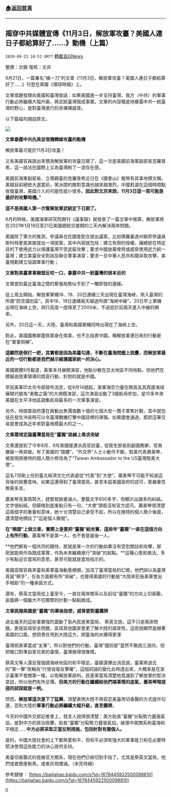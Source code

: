 ###  [:house:返回首頁](https://github.com/ourhimalayas/txt)
---

## 揭穿中共媒體宣傳《11月3日，解放軍攻臺？美國人連日子都給算好了……》動機（上篇）
`2020-09-23 10:53 GM77` [轉載自GNews](https://gnews.org/zh-hant/380192/)

整撰：文錦
復核：文非

9月21日，一篇署名“補一刀”的文章《11月3日，解放軍攻臺？美國人連日子都給算好了……》刊登在黨媒《環球時報》上。

文章借題發揮向美國和臺灣放話：如果美國進一步支持臺灣，我方（中共）的軍事行動必將繼續大幅升級，將武統臺灣既成事實。文章的內容徹底地暴露中共一統臺灣的野心，是對臺灣進行的赤裸裸威脅。

以下篇幅均摘自原文。

![](https://s3.amazonaws.com/gnews-media-offload/wp-content/uploads/2020/09/23104825/4-32.jpg)

**文章暴露中共仇美並借機轉嫁攻臺的動機**

解放軍最可能於11月3日攻臺！

又有美國官員跳出來預測解放軍的攻臺日期了，這一次是美國前海軍副部長克羅普希，這一說法在國際上又為臺灣刷了一波存在感。

美國前海軍副部長、立場親臺的克羅普希近日在《國會山》報煞有其事地撰文稱，美國目前總統大選當前，黨派間的敵對意識也越來越激烈，中國若選在這個時間點收復臺灣，美國介入的可能性就小很多。**因此對北京來說，11月3日這一周可能是最好的攻擊時機。”**

**這不是美國人第一次幫解放軍武統定下日期了。**

8月的時候，美國海軍研究院期刊《議事錄》就發表了一篇文章中推算，解放軍將在2021年1月19日至21日美國總統交接期的三天內解決兩岸問題。

美國除了軍方的推測，參議員也在國會配合提出議案，比如佛羅裏達州聯邦參議員斯科特更是直接提出一項提案，其中內容就包括：建立有限的授權，讓總統在特定目的下使用武力以保護臺灣不受武裝攻擊；要求中國放棄使用或威脅使用武力統一臺灣；建立美臺安全對話及聯合軍事演習；要求一旦中華人民共和國采取攻擊，美臺規劃建立協調軍事行動；

**文章對美臺軍事聯盟反咬一口，暴露中共一統臺灣的根本目的**

文章提到最近臺海之間的緊張局勢似乎到了一觸即發的邊緣。

從上周五開始，解放軍軍機18、19、20日連續三天出現在臺灣海峽，飛入臺灣的所謂“防空識別區”。其中18、19日連續兩天越過所謂“海峽中線”，20日早上軍機出現在海峽上空，飛行高度一度降至了2000米，不過低於前兩天進入中線的頻率。

另外，20日這一天，大陸、臺灣和美國軍機同時出現在了海峽上空。

對此，美國國務卿蓬佩奧身在南美，也不忘指責中國，稱解放軍連日來的行動是在“軍事恫嚇”。

**這顯然是倒打一耙，其實都是因為美臺勾連，不斷在臺海問題上挑釁，而解放軍最近的一切行動都是我們展示維護國家統一的決心。**

美國媒體9月報道，美軍本月展開演習，地點分散在亞太地區不同地點，但他們在模擬由陸軍領導的跳島行動，針對的就是中國。

早前美軍印太司令部發布消息，從9月14號起，美軍海空力量在關島及其周邊海域展開代號為“勇敢之盾”的大規模演習，這次演習出動了3艘航母參加，是10多年來美國在太平洋地區調集航母最多的一次軍事演習。

另外，特朗普政府還在推動出售價值數十億的七個大型一攬子軍售計劃，其中就包括在發生沖突時可以令臺灣戰機打擊中國目標的導彈。如果國會通過，那麽這筆交易就會成為近年來對臺規模最大的之一。

**文章蓋棺定論臺灣當局在“臺獨”路線上尋求突破**

文章還提到了今年8月、9月美國接連派高官訪臺，從衛生部長到副國務卿，官員層級一再突破。有了美國的“撐腰”，“外交界”人士小動作不斷。駐美代表蕭美琴，被發現將推特的個人簡介修改為了“Taiwan Ambassador to the US臺灣駐美大使”。

這名7月剛上任的臺北經濟文化代表處從“代表”到“大使”，蕭美琴不可能不知道這背後的挑釁意味。如果這還得到了臺灣當局，甚至本屆美國政府的認可，那嚴重性無需多言。

蕭美琴見事情鬧大，趕緊發臉書滅火。整篇文字600多字，但顯示出諸多的糾結。文字很糾結，但歸根到底重點只有一句，“大使”頭銜沒有官方認可。蕭美琴很清楚這兩個字的重量和意味，她十分清楚自己承受不起，所以在推特的個人簡介後面，還清楚地標註了“這是個人賬號”。

**在“稱謂”上做文章，實際上是要把“臺獨”給坐實，這些年“臺獨”一直在這個方向上有所行動**。蕭美琴不是第一人，也不會是最後一人。

**他們都有一個共同的期待，那就是某一次的行動如果沒有受到關註和攻擊，那麽就能夠作為既成事實，作為未來繼續進行“突破”的起點。**這種心態和做法，多少有點迎合當局的意思，甚至可能就是當局指示的。

美國高階官員來臺和美軍臺海動態頻頻，加深了臺灣當局的幻覺，他們誤以為臺灣真是“棋手”，在各方面都有所“突破”，也覺得美國的行動是“大陸來犯後美軍會出手相助”的一種承諾方式。

還有，蔡英文當局從上臺至今，一直在兩岸關系以及前往“臺獨”的方向上切香腸，妄圖將一個龐大不切實際的計劃一點點做成。

**文章挑撥美國是“臺獨”的幕後指使，威脅要對臺攤牌**

過去幾天的這些事實強烈震動了島內民進黨當局， 蔡英文說，這不只是兩岸問題，更是區域安全問題，區域其他國家會更了解大陸的威脅性。這麽說顯然是跟著美國的口風，想把責任甩到大陸這方，把臺海的水攪得更渾

臺灣把美軍當成“友軍”，所以對他們的行動，臺灣“國防部”當然不敢說三道四，但把槍口對準自家兄弟的事情，臺灣做得很像樣。

蔡英文等人還反復強調海峽地區的和平穩定。臺媒還爆出消息說，臺軍將過去的“第一擊”改稱為“行使自衛反擊權”，這個詞語的變化此時透出來，大概率是在宣示臺軍不會開第一槍，以免解放軍誤判。民進黨當局清楚地意識到了解放軍的堅決意誌，所以他們有所忌憚。**但美方的行動在繼續給他們搞事情的底氣，蕭美琴暗搓搓的試探就是一例。**

然而，**解放軍這次是下了猛藥**，清楚表明大陸不再容忍美臺用切香腸的方式提升勾連，否則大陸的**軍事行動必將繼續大幅升級，直至攤牌**。

今天的中國外交部記者會上，發言人說得很清楚：美方助長“臺獨”分裂勢力囂張氣焰，是對中方的政治挑釁，助長“臺獨”分裂勢力囂張氣焰，破壞中美關系和臺海和平穩定……**中方必將采取正當反制措施，包括針對有關個人。**

是的，中國大陸社會的上下都熱愛和平，但和平必須有強大的軍事能力和在必要時堅決使用這些能力的決心提供支持。

美臺切香腸式的發展官方關系，現在他們已經切到手指了。尤其是蔡英文當局，他們或者懸崖勒馬，或者灰飛煙滅。（未完待續）

參考鏈接：
[https://baijiahao.baidu.com/s?id=1678445922500098810](https://baijiahao.baidu.com/s?id=1678445922500098810)

0
